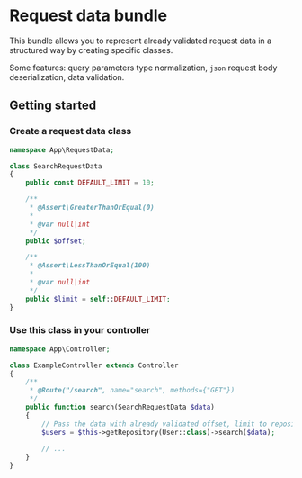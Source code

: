 # Request data bundle

This bundle allows you to represent already validated request data in a structured way by creating specific classes.

Some features: query parameters type normalization, `json` request body deserialization, data validation.

## Getting started

### Create a request data class

```php
namespace App\RequestData;

class SearchRequestData
{
    public const DEFAULT_LIMIT = 10;

    /**
     * @Assert\GreaterThanOrEqual(0)
     *
     * @var null|int
     */
    public $offset;

    /**
     * @Assert\LessThanOrEqual(100)
     *
     * @var null|int
     */
    public $limit = self::DEFAULT_LIMIT;
}
```

### Use this class in your controller

```php
namespace App\Controller;

class ExampleController extends Controller
{
    /**
     * @Route("/search", name="search", methods={"GET"})
     */
    public function search(SearchRequestData $data)
    {
        // Pass the data with already validated offset, limit to repository method. 
        $users = $this->getRepository(User::class)->search($data);
        
        // ...
    }
}
```
